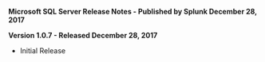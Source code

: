 **Microsoft SQL Server Release Notes - Published by Splunk December 28, 2017**


**Version 1.0.7 - Released December 28, 2017**

* Initial Release

